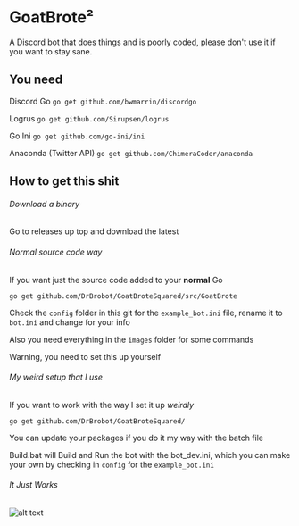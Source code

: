 # GoatBrote²


A Discord bot that does things and is poorly coded, please don't use it if you want to stay sane.

## You need

Discord Go
`go get github.com/bwmarrin/discordgo`

Logrus
`go get github.com/Sirupsen/logrus`

Go Ini
`go get github.com/go-ini/ini`

Anaconda (Twitter API)
`go get github.com/ChimeraCoder/anaconda`

## How to get this shit

###### Download a binary

Go to releases up top and download the latest

###### Normal source code way

If you want just the source code added to your **normal** Go

`go get github.com/DrBrobot/GoatBroteSquared/src/GoatBrote`

Check the `config` folder in this git for the `example_bot.ini` file, rename it to `bot.ini` and change for your info

Also you need everything in the `images` folder for some commands

Warning, you need to set this up yourself

###### My weird setup that I use

If you want to work with the way I set it up *weirdly*

`go get github.com/DrBrobot/GoatBroteSquared/`

You can update your packages if you do it my way with the batch file

Build.bat will Build and Run the bot with the bot_dev.ini, which you can make your own by checking in `config` for the `example_bot.ini`

###### It Just Works

![alt text][ToddHoward]

[ToddHoward]: https://upload.wikimedia.org/wikipedia/commons/thumb/5/59/ToddHoward2010sm.jpg/220px-ToddHoward2010sm.jpg "Todd 'Godd' Howard"

